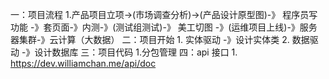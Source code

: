 一：项目流程
    1.产品项目立项->(市场调查分析)->(产品设计原型图)-》
        程序员写功能 -》套页面-》内测-》(测试组测试)-》
        美工切图
        -》(运维项目上线)-》服务器集群-》云计算（大数据）
二：项目开始
    1. 实体驱动 -》设计实体类
    2. 数据驱动 -》设计数据库
三：项目代码
    1.分包管理
四：api 接口
    1. https://dev.williamchan.me/api/doc